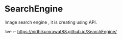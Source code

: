 # SearchEngine
Image search engine , it is creating using API.

live :- https://nidhikumrawat88.github.io/SearchEngine/
